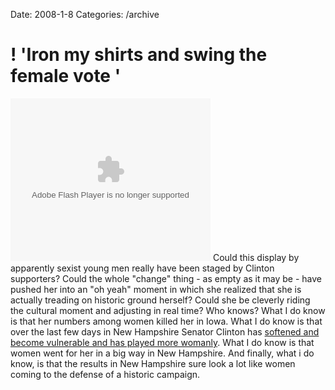 Date: 2008-1-8
Categories: /archive

# ! 'Iron my shirts and swing the female vote '

<object classid="clsid:d27cdb6e-ae6d-11cf-96b8-444553540000" codebase="http://fpdownload.macromedia.com/pub/shockwave/cabs/flash/swflash.cab#version=8,0,0,0" width="320" height="260"><param name="movie" value="http://eplayer.clipsyndicate.com/cs_api/get_swf"></param><param name="allowfullscreen" value="true"></param><param name="flashvars" value="swfHome=eplayer.clipsyndicate.com&va_id=486549&wpid=1904"></param><embed src="http://eplayer.clipsyndicate.com/cs_api/get_swf" width="320" height="260" allowfullscreen="true" type="application/x-shockwave-flash" pluginspage="http://www.macromedia.com/go/getflashplayer" flashvars="swfHome=eplayer.clipsyndicate.com&va_id=486549&wpid=1904"></embed></object>
Could this display by apparently sexist young men really have been staged by Clinton supporters?  Could the whole "change" thing - as empty as it may be - have pushed her into an "oh yeah" moment in which she realized that she is actually treading on historic ground herself?  Could she be cleverly riding the cultural moment and adjusting in real time? Who knows?  What I do know is that her numbers among women killed her in Iowa. What I do know is that over the last few days in New Hampshire Senator Clinton has <a href="http://www.youtube.com/watch?v=MVlwH7-05Fk">softened and become vulnerable and has played more womanly</a>.  What I do know is that women went for her in a big way in New Hampshire.  And finally, what i do know, is that the results in New Hampshire sure look a lot like women coming to the defense of a historic campaign.
